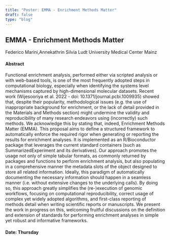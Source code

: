 ```yaml
---
title: "Poster: EMMA - Enrichment Methods Matter"
draft: false
type: "blog"
---
```


## EMMA - Enrichment Methods Matter
Federico Marini,Annekathrin Silvia Ludt
University Medical Center Mainz
#### Abstract

Functional enrichment analysis, performed either via scripted analysis or with web-based tools, is one of the most frequently adopted steps in computational biology, especially when identifying the systems level mechanisms captured by high-dimensional molecular datasets. Recent work (Wijesooriya et al. 2022 - doi: 10.1371/journal.pcbi.1009935) showed that, despite their popularity, methodological issues (e.g. the use of inappropriate background for enrichment, or the lack of detail provided in the Materials and Methods section) might undermine the validity and reproducibility of many research endeavors using (incorrectly) such methods. We acknowledge this by stating that, indeed, Enrichment Methods Matter (EMMA). This proposal aims to define a structured framework to automatically enforce the required rigor when generating or reporting the results for enrichment analyses. It is implemented as an R/Bioconductor package that leverages the current standard containers (such as SummarizedExperiment and its derivatives). Our approach promotes the usage not only of simple tabular formats, as commonly returned by packages and functions to perform enrichment analysis, but also populating in a comprehensive manner the metadata slots of the object designed to store all related information. Ideally, this paradigm of automatically documenting the necessary information should happen in a seamless manner (i.e. without extensive changes to the underlying calls). By doing so, this approach greatly simplifies the (re-)execution of genomic workflows, focusing on computational reproducibility, correct usage of complex yet widely adopted algorithms, and first-class reporting of methods detail when writing scientific reports or manuscripts. We present the work in progress on this, welcoming fruitful discussions on the definition and extension of standards for performing enrichment analyses in simple yet robust and informative frameworks.


#### Date: Thursday